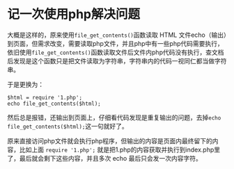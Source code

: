# 记一次使用php解决问题

大概是这样的，原来使用`file_get_contents()`函数读取 HTML 文件echo（输出）到页面，但需求改变，需要读取php文件，并且php中有一些php代码需要执行，依旧使用`file_get_contents()`函数读取文件后文件内php代码没有执行，查文档后发现是这个函数只是把文件读取为字符串，字符串内的代码一视同仁都当做字符串。

于是更换为：

```
$html = require '1.php';
echo file_get_contents($html);
```

然后总是报错，还输出到页面上，仔细看代码发现是重复输出的问题，去掉`echo file_get_contents($html);`这一句就好了。

原来直接访问php文件就会执行php程序，但输出的内容是页面内最终留下的内容，比如上面 `require '1.php';` 就是把1.php的内容获取并执行到index.php里了，最后就会剩下这些内容，并且多次 echo 最后只会发一次内容字符。